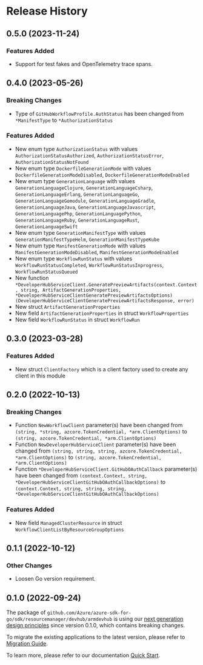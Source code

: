# Release History

## 0.5.0 (2023-11-24)
### Features Added

- Support for test fakes and OpenTelemetry trace spans.


## 0.4.0 (2023-05-26)
### Breaking Changes

- Type of `GitHubWorkflowProfile.AuthStatus` has been changed from `*ManifestType` to `*AuthorizationStatus`

### Features Added

- New enum type `AuthorizationStatus` with values `AuthorizationStatusAuthorized`, `AuthorizationStatusError`, `AuthorizationStatusNotFound`
- New enum type `DockerfileGenerationMode` with values `DockerfileGenerationModeDisabled`, `DockerfileGenerationModeEnabled`
- New enum type `GenerationLanguage` with values `GenerationLanguageClojure`, `GenerationLanguageCsharp`, `GenerationLanguageErlang`, `GenerationLanguageGo`, `GenerationLanguageGomodule`, `GenerationLanguageGradle`, `GenerationLanguageJava`, `GenerationLanguageJavascript`, `GenerationLanguagePhp`, `GenerationLanguagePython`, `GenerationLanguageRuby`, `GenerationLanguageRust`, `GenerationLanguageSwift`
- New enum type `GenerationManifestType` with values `GenerationManifestTypeHelm`, `GenerationManifestTypeKube`
- New enum type `ManifestGenerationMode` with values `ManifestGenerationModeDisabled`, `ManifestGenerationModeEnabled`
- New enum type `WorkflowRunStatus` with values `WorkflowRunStatusCompleted`, `WorkflowRunStatusInprogress`, `WorkflowRunStatusQueued`
- New function `*DeveloperHubServiceClient.GeneratePreviewArtifacts(context.Context, string, ArtifactGenerationProperties, *DeveloperHubServiceClientGeneratePreviewArtifactsOptions) (DeveloperHubServiceClientGeneratePreviewArtifactsResponse, error)`
- New struct `ArtifactGenerationProperties`
- New field `ArtifactGenerationProperties` in struct `WorkflowProperties`
- New field `WorkflowRunStatus` in struct `WorkflowRun`


## 0.3.0 (2023-03-28)
### Features Added

- New struct `ClientFactory` which is a client factory used to create any client in this module


## 0.2.0 (2022-10-13)
### Breaking Changes

- Function `NewWorkflowClient` parameter(s) have been changed from `(string, *string, azcore.TokenCredential, *arm.ClientOptions)` to `(string, azcore.TokenCredential, *arm.ClientOptions)`
- Function `NewDeveloperHubServiceClient` parameter(s) have been changed from `(string, string, string, azcore.TokenCredential, *arm.ClientOptions)` to `(string, azcore.TokenCredential, *arm.ClientOptions)`
- Function `*DeveloperHubServiceClient.GitHubOAuthCallback` parameter(s) have been changed from `(context.Context, string, *DeveloperHubServiceClientGitHubOAuthCallbackOptions)` to `(context.Context, string, string, string, *DeveloperHubServiceClientGitHubOAuthCallbackOptions)`

### Features Added

- New field `ManagedClusterResource` in struct `WorkflowClientListByResourceGroupOptions`


## 0.1.1 (2022-10-12)
### Other Changes
- Loosen Go version requirement.

## 0.1.0 (2022-09-24)

The package of `github.com/Azure/azure-sdk-for-go/sdk/resourcemanager/devhub/armdevhub` is using our [next generation design principles](https://azure.github.io/azure-sdk/general_introduction.html) since version 0.1.0, which contains breaking changes.

To migrate the existing applications to the latest version, please refer to [Migration Guide](https://aka.ms/azsdk/go/mgmt/migration).

To learn more, please refer to our documentation [Quick Start](https://aka.ms/azsdk/go/mgmt).